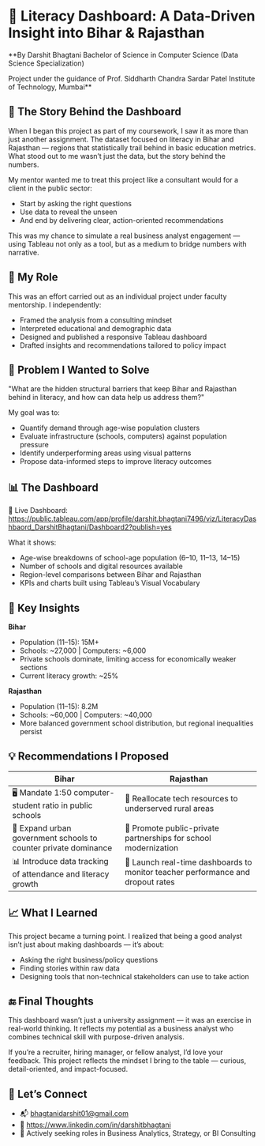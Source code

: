 # 📘 Literacy Dashboard: A Data-Driven Insight into Bihar & Rajasthan

**By Darshit Bhagtani
Bachelor of Science in Computer Science (Data Science Specialization)
 
Project under the guidance of Prof. Siddharth Chandra
Sardar Patel Institute of Technology, Mumbai**

## 📖 The Story Behind the Dashboard
When I began this project as part of my coursework, I saw it as more than just another assignment. The dataset focused on literacy in Bihar and Rajasthan — regions that statistically trail behind in basic education metrics. What stood out to me wasn’t just the data, but the story behind the numbers.

My mentor wanted me to treat this project like a consultant would for a client in the public sector:
- Start by asking the right questions
- Use data to reveal the unseen
- And end by delivering clear, action-oriented recommendations

This was my chance to simulate a real business analyst engagement — using Tableau not only as a tool, but as a medium to bridge numbers with narrative.

## 🧠 My Role
This was an effort carried out as an individual project under faculty mentorship. I independently:
- Framed the analysis from a consulting mindset
- Interpreted educational and demographic data
- Designed and published a responsive Tableau dashboard
- Drafted insights and recommendations tailored to policy impact

## 🎯 Problem I Wanted to Solve
"What are the hidden structural barriers that keep Bihar and Rajasthan behind in literacy, and how can data help us address them?"

My goal was to:
- Quantify demand through age-wise population clusters
- Evaluate infrastructure (schools, computers) against population pressure
- Identify underperforming areas using visual patterns
- Propose data-informed steps to improve literacy outcomes

## 📊 The Dashboard
🎯 Live Dashboard: https://public.tableau.com/app/profile/darshit.bhagtani7496/viz/LiteracyDashbaord_DarshitBhagtani/Dashboard2?publish=yes

What it shows:
- Age-wise breakdowns of school-age population (6–10, 11–13, 14–15)
- Number of schools and digital resources available
- Region-level comparisons between Bihar and Rajasthan
- KPIs and charts built using Tableau’s Visual Vocabulary

## 📌 Key Insights
**Bihar**
- Population (11–15): 15M+
- Schools: ~27,000 | Computers: ~6,000
- Private schools dominate, limiting access for economically weaker sections
- Current literacy growth: ~25%

**Rajasthan**
- Population (11–15): 8.2M
- Schools: ~60,000 | Computers: ~40,000
- More balanced government school distribution, but regional inequalities persist

## 💡 Recommendations I Proposed
| Bihar | Rajasthan |
|-------|-----------|
| 🖥️ Mandate 1:50 computer-student ratio in public schools | 🧮 Reallocate tech resources to underserved rural areas |
| 🏫 Expand urban government schools to counter private dominance | 🤝 Promote public-private partnerships for school modernization |
| 📊 Introduce data tracking of attendance and literacy growth | 🎯 Launch real-time dashboards to monitor teacher performance and dropout rates |

## 📈 What I Learned
This project became a turning point. I realized that being a good analyst isn’t just about making dashboards — it’s about:
- Asking the right business/policy questions
- Finding stories within raw data
- Designing tools that non-technical stakeholders can use to take action


## 🔚 Final Thoughts
This dashboard wasn’t just a university assignment — it was an exercise in real-world thinking. It reflects my potential as a business analyst who combines technical skill with purpose-driven analysis.

If you’re a recruiter, hiring manager, or fellow analyst, I’d love your feedback. This project reflects the mindset I bring to the table — curious, detail-oriented, and impact-focused.

## 🔗 Let’s Connect
- 📬 bhagtanidarshit01@gmail.com
- 🔗 https://www.linkedin.com/in/darshitbhagtani
- 📍 Actively seeking roles in Business Analytics, Strategy, or BI Consulting

